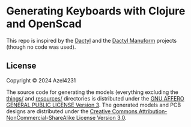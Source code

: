 # Generating Keyboards with Clojure and OpenScad

This repo is inspired by the [Dactyl](https://github.com/adereth/dactyl-keyboard) and the [Dactyl Manuform](https://github.com/abstracthat/dactyl-manuform) projects (though no code was used). 


## License

Copyright © 2024 Azel4231

The source code for generating the models (everything excluding the [things/](things/) and [resources/](resources/) directories is distributed under the [GNU AFFERO GENERAL PUBLIC LICENSE Version 3](LICENSE).  The generated models and PCB designs are distributed under the [Creative Commons Attribution-NonCommercial-ShareAlike License Version 3.0](LICENSE-models).

